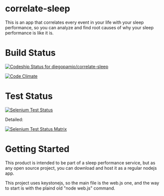 correlate-sleep
===============

This is an app that correlates every event in your life with your sleep performance, so you can analyze and find root causes of why your sleep performance is like it is.

Build Status
============

[ ![Codeship Status for diegopamio/correlate-sleep](https://www.codeship.io/projects/87f9cfc0-71b6-0131-fc05-5a67fc99b3ee/status?branch=master)](https://www.codeship.io/projects/13590)

[![Code Climate](https://codeclimate.com/github/diegopamio/correlate-sleep.png)](https://codeclimate.com/github/diegopamio/correlate-sleep)

Test Status
===========

[![Selenium Test Status](https://saucelabs.com/buildstatus/diego_pamio)](https://saucelabs.com/u/diego_pamio)

Detailed:

[![Selenium Test Status Matrix](https://saucelabs.com/browser-matrix/diego_pamio.svg)](https://saucelabs.com/u/diego_pamio)

Getting Started
===============

This product is intended to be part of a sleep performance service, but as any open source project, you can download and host it as a regular nodejs app.

This project uses keystonejs, so the main file is the web.js one, and the way to start is with the plaind old "node web.js" command.